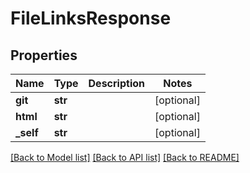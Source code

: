 # FileLinksResponse

## Properties
Name | Type | Description | Notes
------------ | ------------- | ------------- | -------------
**git** | **str** |  | [optional]
**html** | **str** |  | [optional]
**_self** | **str** |  | [optional]

[[Back to Model list]](../README.md#documentation-for-models) [[Back to API list]](../README.md#documentation-for-api-endpoints) [[Back to README]](../README.md)


